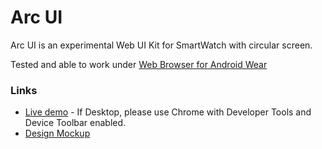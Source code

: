 # Arc UI

Arc UI is an experimental Web UI Kit for SmartWatch with circular screen. 

Tested and able to work under [Web Browser for Android Wear](https://play.google.com/store/apps/details?id=com.appfour.wearbrowser)

### Links
* [Live demo](https://kelvinh111.github.io/arc-ui) - If Desktop, please use Chrome with Developer Tools and Device Toolbar enabled.
* [Design Mockup](https://kelvinh111.github.io/arc-ui/assets/arcui-big.png)